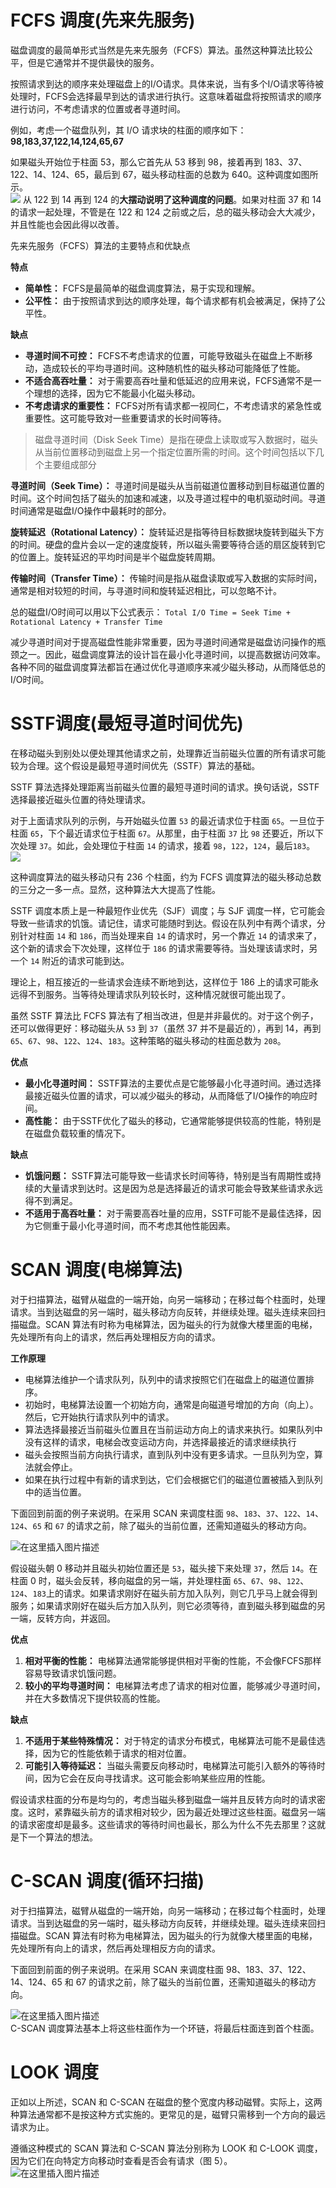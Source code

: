 # FCFS 调度(先来先服务)

磁盘调度的最简单形式当然是先来先服务（FCFS）算法。虽然这种算法比较公平，但是它通常并不提供最快的服务。

按照请求到达的顺序来处理磁盘上的I/O请求。具体来说，当有多个I/O请求等待被处理时，FCFS会选择最早到达的请求进行执行。这意味着磁盘将按照请求的顺序进行访问，不考虑请求的位置或者寻道时间。

例如，考虑一个磁盘队列，其 I/O 请求块的柱面的顺序如下：  
**98,183,37,122,14,124,65,67**

如果磁头开始位于柱面 53，那么它首先从 53 移到 98，接着再到 183、37、122、14、124、65，最后到 67，磁头移动柱面的总数为 640。这种调度如图所示。  
![](attachment/Pasted%20image%2020231026091623.png)
从 122 到 14 再到 124 的**大摆动说明了这种调度的问题**。如果对柱面 37 和 14 的请求一起处理，不管是在 122 和 124 之前或之后，总的磁头移动会大大减少，并且性能也会因此得以改善。

先来先服务（FCFS）算法的主要特点和优缺点

**特点**
- **简单性：** FCFS是最简单的磁盘调度算法，易于实现和理解。
- **公平性：** 由于按照请求到达的顺序处理，每个请求都有机会被满足，保持了公平性。

**缺点**
- **寻道时间不可控：** FCFS不考虑请求的位置，可能导致磁头在磁盘上不断移动，造成较长的平均寻道时间。这种随机性的磁头移动可能降低了性能。
- **不适合高吞吐量：** 对于需要高吞吐量和低延迟的应用来说，FCFS通常不是一个理想的选择，因为它不能最小化磁头移动。
- **不考虑请求的重要性：** FCFS对所有请求都一视同仁，不考虑请求的紧急性或重要性。这可能导致对一些重要请求的长时间等待。

>磁盘寻道时间（Disk Seek Time）是指在硬盘上读取或写入数据时，磁头从当前位置移动到磁盘上另一个指定位置所需的时间。这个时间包括以下几个主要组成部分
>
   **寻道时间（Seek Time）：** 寻道时间是磁头从当前磁道位置移动到目标磁道位置的时间。这个时间包括了磁头的加速和减速，以及寻道过程中的电机驱动时间。寻道时间通常是磁盘I/O操作中最耗时的部分。
>
   **旋转延迟（Rotational Latency）：** 旋转延迟是指等待目标数据块旋转到磁头下方的时间。硬盘的盘片会以一定的速度旋转，所以磁头需要等待合适的扇区旋转到它的位置上。旋转延迟的平均时间是半个磁盘旋转周期。
>
   **传输时间（Transfer Time）：** 传输时间是指从磁盘读取或写入数据的实际时间，通常是相对较短的时间，与寻道时间和旋转延迟相比，可以忽略不计。
>   
   总的磁盘I/O时间可以用以下公式表示：
   `Total I/O Time = Seek Time + Rotational Latency + Transfer Time`
>   
   减少寻道时间对于提高磁盘性能非常重要，因为寻道时间通常是磁盘访问操作的瓶颈之一。因此，磁盘调度算法的设计旨在最小化寻道时间，以提高数据访问效率。各种不同的磁盘调度算法都旨在通过优化寻道顺序来减少磁头移动，从而降低总的I/O时间。

# SSTF调度(最短寻道时间优先)

在移动磁头到别处以便处理其他请求之前，处理靠近当前磁头位置的所有请求可能较为合理。这个假设是最短寻道时间优先（SSTF）算法的基础。

SSTF 算法选择处理距离当前磁头位置的最短寻道时间的请求。换句话说，SSTF 选择最接近磁头位置的待处理请求。

对于上面请求队列的示例，与开始磁头位置 `53` 的最近请求位于柱面 `65`。一旦位于柱面 `65`，下个最近请求位于柱面 `67`。从那里，由于柱面 `37` 比 `98` 还要近，所以下次处理 `37`。如此，会处理位于柱面 `14` 的请求，接着 `98`，`122`，`124`，最后`183`。  
![](attachment/Pasted%20image%2020231026094909.png)

这种调度算法的磁头移动只有 236 个柱面，约为 FCFS 调度算法的磁头移动总数的三分之一多一点。显然，这种算法大大提高了性能。

SSTF 调度本质上是一种最短作业优先（SJF）调度；与 SJF 调度一样，它可能会导致一些请求的饥饿。请记住，请求可能随时到达。假设在队列中有两个请求，分别针对柱面 `14` 和 `186`，而当处理来自 `14` 的请求时，另一个靠近 `14` 的请求来了，这个新的请求会下次处理，这样位于 `186` 的请求需要等待。当处理该请求时，另一个 `14` 附近的请求可能到达。

理论上，相互接近的一些请求会连续不断地到达，这样位于 186 上的请求可能永远得不到服务。当等待处理请求队列较长时，这种情况就很可能出现了。

虽然 SSTF 算法比 FCFS 算法有了相当改进，但是并非最优的。对于这个例子，还可以做得更好：移动磁头从 `53` 到 `37`（虽然 37 并不是最近的），再到 14，再到 `65`、`67`、`98`、`122`、`124`、`183`。这种策略的磁头移动的柱面总数为 `208`。

**优点**
- **最小化寻道时间：** SSTF算法的主要优点是它能够最小化寻道时间。通过选择最接近磁头位置的请求，可以减少磁头的移动，从而降低了I/O操作的响应时间。
- **高性能：** 由于SSTF优化了磁头的移动，它通常能够提供较高的性能，特别是在磁盘负载较重的情况下。

**缺点**
- **饥饿问题：** SSTF算法可能导致一些请求长时间等待，特别是当有周期性或持续的大量请求到达时。这是因为总是选择最近的请求可能会导致某些请求永远得不到满足。
- **不适用于高吞吐量：** 对于需要高吞吐量的应用，SSTF可能不是最佳选择，因为它侧重于最小化寻道时间，而不考虑其他性能因素。


# SCAN 调度(电梯算法)

对于扫描算法，磁臂从磁盘的一端开始，向另一端移动；在移过每个柱面时，处理请求。当到达磁盘的另一端时，磁头移动方向反转，并继续处理。磁头连续来回扫描磁盘。SCAN 算法有时称为电梯算法，因为磁头的行为就像大楼里面的电梯，先处理所有向上的请求，然后再处理相反方向的请求。

**工作原理**

- 电梯算法维护一个请求队列，队列中的请求按照它们在磁盘上的磁道位置排序。
- 初始时，电梯算法设置一个初始方向，通常是向磁道号增加的方向（向上）。然后，它开始执行请求队列中的请求。
- 算法选择最接近当前磁头位置且在当前运动方向上的请求来执行。如果队列中没有这样的请求，电梯会改变运动方向，并选择最接近的请求继续执行
- 磁头会按照当前方向执行请求，直到队列中没有更多请求。一旦队列为空，算法就会停止。
- 如果在执行过程中有新的请求到达，它们会根据它们的磁道位置被插入到队列中的适当位置。

下面回到前面的例子来说明。在采用 SCAN 来调度柱面 `98`、`183`、`37`、`122`、`14`、`124`、`65` 和 `67` 的请求之前，除了磁头的当前位置，还需知道磁头的移动方向。

![在这里插入图片描述](https://img-blog.csdnimg.cn/20200408181128552.png?x-oss-process=image/watermark,type_ZmFuZ3poZW5naGVpdGk,shadow_10,text_aHR0cHM6Ly9ibG9nLmNzZG4ubmV0L3FxXzQwMjEyOTMw,size_16,color_FFFFFF,t_70)

假设磁头朝 0 移动并且磁头初始位置还是 `53`，磁头接下来处理 `37`，然后 `14`。在柱面 0 时，磁头会反转，移向磁盘的另一端，并处理柱面 `65`、`67`、`98`、`122`、`124`、`183`上的请求。如果请求刚好在磁头前方加入队列，则它几乎马上就会得到服务；如果请求刚好在磁头后方加入队列，则它必须等待，直到磁头移到磁盘的另一端，反转方向，并返回。


**优点**
1. **相对平衡的性能：** 电梯算法通常能够提供相对平衡的性能，不会像FCFS那样容易导致请求饥饿问题。
2. **较小的平均寻道时间：** 电梯算法考虑了请求的相对位置，能够减少寻道时间，并在大多数情况下提供较高的性能。

**缺点**
1. **不适用于某些特殊情况：** 对于特定的请求分布模式，电梯算法可能不是最佳选择，因为它的性能依赖于请求的相对位置。
2. **可能引入等待延迟：** 当磁头需要反向移动时，电梯算法可能引入额外的等待时间，因为它会在反向寻找请求。这可能会影响某些应用的性能。

假设请求柱面的分布是均匀的，考虑当磁头移到磁盘一端并且反转方向时的请求密度。这时，紧靠磁头前方的请求相对较少，因为最近处理过这些柱面。磁盘另一端的请求密度却是最多。这些请求的等待时间也最长，那么为什么不先去那里？这就是下一个算法的想法。

# C-SCAN 调度(循环扫描)

对于扫描算法，磁臂从磁盘的一端开始，向另一端移动；在移过每个柱面时，处理请求。当到达磁盘的另一端时，磁头移动方向反转，并继续处理。磁头连续来回扫描磁盘。SCAN 算法有时称为电梯算法，因为磁头的行为就像大楼里面的电梯，先处理所有向上的请求，然后再处理相反方向的请求。

下面回到前面的例子来说明。在采用 SCAN 来调度柱面 98、183、37、122、14、124、65 和 67 的请求之前，除了磁头的当前位置，还需知道磁头的移动方向。

![在这里插入图片描述](https://img-blog.csdnimg.cn/2020040818161071.png?x-oss-process=image/watermark,type_ZmFuZ3poZW5naGVpdGk,shadow_10,text_aHR0cHM6Ly9ibG9nLmNzZG4ubmV0L3FxXzQwMjEyOTMw,size_16,color_FFFFFF,t_70)  
C-SCAN 调度算法基本上将这些柱面作为一个环链，将最后柱面连到首个柱面。

# LOOK 调度

正如以上所述，SCAN 和 C-SCAN 在磁盘的整个宽度内移动磁臂。实际上，这两种算法通常都不是按这种方式实施的。更常见的是，磁臂只需移到一个方向的最远请求为止。

遵循这种模式的 SCAN 算法和 C-SCAN 算法分别称为 LOOK 和 C-LOOK 调度，因为它们在向特定方向移动时查看是否会有请求（图 5）。  
![在这里插入图片描述](https://img-blog.csdnimg.cn/20200408181748251.png?x-oss-process=image/watermark,type_ZmFuZ3poZW5naGVpdGk,shadow_10,text_aHR0cHM6Ly9ibG9nLmNzZG4ubmV0L3FxXzQwMjEyOTMw,size_16,color_FFFFFF,t_70)  